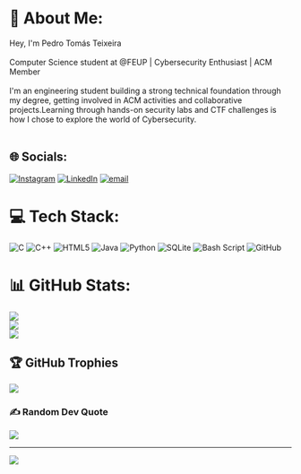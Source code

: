 # 💫 About Me:
Hey, I'm Pedro Tomás Teixeira<br><br>Computer Science student at @FEUP | Cybersecurity Enthusiast | ACM Member<br><br>I'm an engineering student building a strong technical foundation through my degree, getting involved in ACM activities and collaborative projects.Learning through hands-on security labs and CTF challenges is how I chose to explore the world of Cybersecurity.<br><br>


## 🌐 Socials:
[![Instagram](https://img.shields.io/badge/Instagram-%23E4405F.svg?logo=Instagram&logoColor=white)](https://instagram.com/@_bone.teixeira_) [![LinkedIn](https://img.shields.io/badge/LinkedIn-%230077B5.svg?logo=linkedin&logoColor=white)](https://linkedin.com/in/pedrotomasteixeira) [![email](https://img.shields.io/badge/Email-D14836?logo=gmail&logoColor=white)](mailto:pedrotomasteixeira@gmail.com) 

# 💻 Tech Stack:
![C](https://img.shields.io/badge/c-%2300599C.svg?style=flat&logo=c&logoColor=white) ![C++](https://img.shields.io/badge/c++-%2300599C.svg?style=flat&logo=c%2B%2B&logoColor=white) ![HTML5](https://img.shields.io/badge/html5-%23E34F26.svg?style=flat&logo=html5&logoColor=white) ![Java](https://img.shields.io/badge/java-%23ED8B00.svg?style=flat&logo=openjdk&logoColor=white) ![Python](https://img.shields.io/badge/python-3670A0?style=flat&logo=python&logoColor=ffdd54) ![SQLite](https://img.shields.io/badge/sqlite-%2307405e.svg?style=flat&logo=sqlite&logoColor=white) ![Bash Script](https://img.shields.io/badge/bash_script-%23121011.svg?style=flat&logo=gnu-bash&logoColor=white) ![GitHub](https://img.shields.io/badge/github-%23121011.svg?style=flat&logo=github&logoColor=white)
# 📊 GitHub Stats:
![](https://github-readme-stats.vercel.app/api?username=T0m2sT&theme=dark&hide_border=false&include_all_commits=false&count_private=false)<br/>
![](https://nirzak-streak-stats.vercel.app/?user=T0m2sT&theme=dark&hide_border=false)<br/>
![](https://github-readme-stats.vercel.app/api/top-langs/?username=T0m2sT&theme=dark&hide_border=false&include_all_commits=false&count_private=false&layout=compact)

## 🏆 GitHub Trophies
![](https://github-profile-trophy.vercel.app/?username=T0m2sT&theme=dark&no-frame=true&no-bg=true&margin-w=4)

### ✍️ Random Dev Quote
![](https://quotes-github-readme.vercel.app/api?type=horizontal&theme=dark)

---
[![](https://visitcount.itsvg.in/api?id=T0m2sT&icon=0&color=1)](https://visitcount.itsvg.in)

